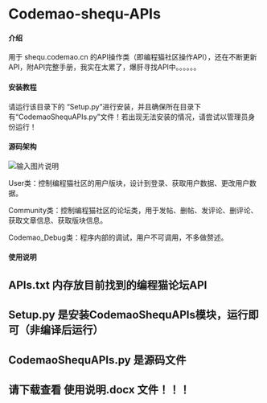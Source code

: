 # Codemao-shequ-APIs

#### 介绍
用于 shequ.codemao.cn 的API操作类（即编程猫社区操作API），还在不断更新API，附API完整手册，我实在太累了，爆肝寻找API中。。。。。。




#### 安装教程

请运行该目录下的 “Setup.py”进行安装，并且确保所在目录下有“CodemaoShequAPIs.py”文件！若出现无法安装的情况，请尝试以管理员身份运行！

#### 源码架构

 ![输入图片说明](https://images.gitee.com/uploads/images/2020/0809/141334_f03aa344_5210553.png "屏幕截图.png")

User类：控制编程猫社区的用户版块，设计到登录、获取用户数据、更改用户数据。

Community类：控制编程猫社区的论坛类，用于发帖、删帖、发评论、删评论、获取文章信息、获取版块信息。

Codemao_Debug类：程序内部的调试，用户不可调用，不多做赘述。

#### 使用说明

## APIs.txt 内存放目前找到的编程猫论坛API

## Setup.py 是安装CodemaoShequAPIs模块，运行即可（非编译后运行）

## CodemaoShequAPIs.py 是源码文件

## 请下载查看 使用说明.docx 文件！！！
